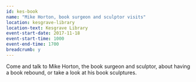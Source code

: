 ```yaml
---
id: kes-book
name: "Mike Horton, book surgeon and sculptor visits"
location: kesgrave-library
location-text: Kesgrave Library
event-start-date: 2017-11-18
event-start-time: 1000
event-end-time: 1700
breadcrumb: y
---
```


Come and talk to Mike Horton, the book surgeon and sculptor, about having a book rebound, or take a look at his book sculptures.
